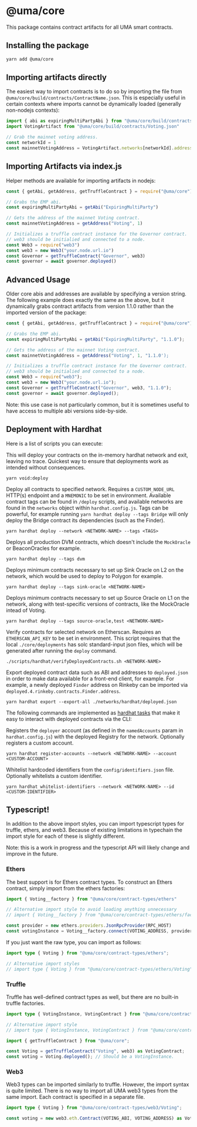 # @uma/core

This package contains contract artifacts for all UMA smart contracts.

## Installing the package

```bash
yarn add @uma/core
```

## Importing artifacts directly

The easiest way to import contracts is to do so by importing the file from
`@uma/core/build/contracts/ContractName.json`. This is especially useful in certain contexts where imports cannot be
dynamically loaded (generally non-nodejs contexts):

```js
import { abi as expiringMultiPartyAbi } from "@uma/core/build/contracts/ExpiringMultiParty.json"
import VotingArtifact from "@uma/core/build/contracts/Voting.json"

// Grab the mainnet voting address.
const networkId = 1
const mainnetVotingAddress = VotingArtifact.networks[networkId].address
```

## Importing Artifacts via index.js

Helper methods are available for importing artifacts in nodejs:

```js
const { getAbi, getAddress, getTruffleContract } = require("@uma/core")

// Grabs the EMP abi.
const expiringMultiPartyAbi = getAbi("ExpiringMultiParty")

// Gets the address of the mainnet Voting contract.
const mainnetVotingAddress = getAddress("Voting", 1)

// Initializes a truffle contract instance for the Governor contract.
// web3 should be initialied and connected to a node.
const Web3 = require("web3")
const web3 = new Web3("your.node.url.io")
const Governor = getTruffleContract("Governor", web3)
const governor = await governor.deployed()
```

## Advanced Usage

Older core abis and addresses are available by specifying a version string. The following example does exactly the same
as the above, but it dynamically grabs contract artifacts from version 1.1.0 rather than the imported version of the
package:

```js
const { getAbi, getAddress, getTruffleContract } = require("@uma/core");

// Grabs the EMP abi.
const expiringMultiPartyAbi = getAbi("ExpiringMultiParty", "1.1.0");

// Gets the address of the mainnet Voting contract.
const mainnetVotingAddress = getAddress("Voting", 1, "1.1.0');

// Initializes a truffle contract instance for the Governor contract.
// web3 should be initialied and connected to a node.
const Web3 = require("web3");
const web3 = new Web3("your.node.url.io");
const Governor = getTruffleContract("Governor", web3, "1.1.0");
const governor = await governor.deployed();
```

Note: this use case is not particularly common, but it is sometimes useful to have access to multiple abi versions
side-by-side.

## Deployment with Hardhat

Here is a list of scripts you can execute:

This will deploy your contracts on the in-memory hardhat network and exit, leaving no trace. Quickest way to ensure that deployments work as intended without consequences.

`yarn void:deploy`

Deploy all contracts to specified network. Requires a `CUSTOM_NODE_URL` HTTP(s) endpoint and a `MNEMONIC` to be set in environment. Available contract tags can be found in `/deploy` scripts, and available networks are found in the `networks` object within `hardhat.config.js`. Tags can be powerful, for example running `yarn hardhat deploy --tags Bridge` will only deploy the Bridge contract its dependencies (such as the Finder).

`yarn hardhat deploy --network <NETWORK-NAME> --tags <TAGS>`

Deploys all production DVM contracts, which doesn't include the `MockOracle` or BeaconOracles for example.

`yarn hardhat deploy --tags dvm`

Deploys minimum contracts necessary to set up Sink Oracle on L2 on the network, which would be used to deploy to Polygon for example.

`yarn hardhat deploy --tags sink-oracle <NETWORK-NAME>`

Deploys minimum contracts necessary to set up Source Oracle on L1 on the network, along with test-specific versions of contracts, like the MockOracle intead of Voting.

`yarn hardhat deploy --tags source-oracle,test <NETWORK-NAME>`

Verify contracts for selected network on Etherscan. Requires an `ETHERSCAN_API_KEY` to be set in environment. This script requires that the local `./core/deployments` has solc standard-input json files, which will be generated after running the `deploy` command.

`./scripts/hardhat/verifyDeployedContracts.sh <NETWORK-NAME>`

Export deployed contract data such as ABI and addresses to `deployed.json` in order to make data available for a front-end client, for example. For example, a newly deployed `Finder` address on Rinkeby can be imported via `deployed.4.rinkeby.contracts.Finder.address`.

`yarn hardhat export --export-all ./networks/hardhat/deployed.json`

The following commands are implemented as [hardhat tasks](https://hardhat.org/guides/create-task.html) that make it easy to interact with deployed contracts via the CLI:

Registers the `deployer` account (as defined in the `namedAccounts` param in `hardhat.config.js`) with the deployed Registry for the network. Optionally registers a custom account.

`yarn hardhat register-accounts --network <NETWORK-NAME> --account <CUSTOM-ACCOUNT>`

Whitelist hardcoded identifiers from the `config/identifiers.json` file. Optionally whitelists a custom identifier.

`yarn hardhat whitelist-identifiers --network <NETWORK-NAME> --id <CUSTOM-IDENTIFIER>`
## Typescript!

In addition to the above import styles, you can import typescript types for truffle, ethers, and web3. Because of existing
limitations in typechain the import style for each of these is slightly different.

Note: this is a work in progress and the typescript API will likely change and improve in the future.

### Ethers

The best support is for Ethers contract types. To construct an Ethers contract, simply import from the ethers factories:

```ts
import { Voting__factory } from "@uma/core/contract-types/ethers"

// Alternative import style to avoid loading anything unnecessary
// import { Voting__factory } from "@uma/core/contract-types/ethers/factories/Voting__factory"

const provider = new ethers.providers.JsonRpcProvider(RPC_HOST)
const votingInstance = Voting__factory.connect(VOTING_ADDRESS, provider)
```

If you just want the raw type, you can import as follows:

```ts
import type { Voting } from "@uma/core/contract-types/ethers";

// Alternative import styles
// import type { Voting } from "@uma/core/contract-types/ethers/Voting";
```

### Truffle

Truffle has well-defined contract types as well, but there are no built-in truffle factories.

```ts
import type { VotingInstance, VotingContract } from "@uma/core/contract-types/truffle";

// Alternative import style
// import type { VotingInstance, VotingContract } from "@uma/core/contract-types/truffle/Voting";

import { getTruffleContract } from "@uma/core";

const Voting = getTruffleContract("Voting", web3) as VotingContract;
const voting = Voting.deployed(); // Should be a VotingInstance.
```

### Web3

Web3 types can be imported similarly to truffle. However, the import syntax is quite limited. There is no way to import
all UMA web3 types from the same import. Each contract is specified in a separate file.

```ts
import type { Voting } from "@uma/core/contract-types/web3/Voting";

const voting = new web3.eth.Contract(VOTING_ABI, VOTING_ADDRESS) as Voting;
```
